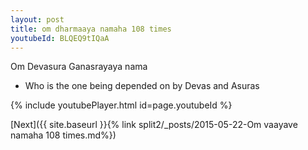 ```yaml
---
layout: post
title: om dharmaaya namaha 108 times
youtubeId: BLQEQ9tIQaA
---
```

 
 
Om Devasura Ganasrayaya nama 
 
 -  Who is the one being depended on by Devas and Asuras 
 
  
 
  
 
 
 
 
 
 


{% include youtubePlayer.html id=page.youtubeId %}
 
[Next]({{ site.baseurl }}{% link  split2/_posts/2015-05-22-Om vaayave namaha 108 times.md%})
 
